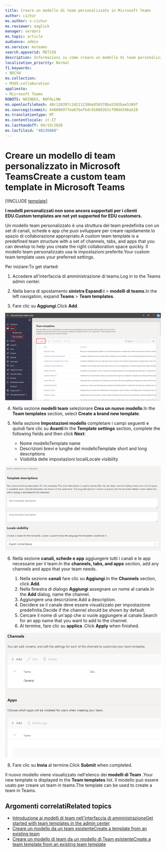 ```yaml
---
title: Creare un modello di team personalizzato in Microsoft Teams
author: cichur
ms.author: v-cichur
ms.reviewer: aaglick
manager: serdars
ms.topic: article
audience: admin
ms.service: msteams
search.appverid: MET150
description: Informazioni su come creare un modello di team personalizzato in Microsoft teams.
localization_priority: Normal
f1.keywords:
- NOCSH
ms.collection:
- M365-collaboration
appliesto:
- Microsoft Teams
ROBOTS: NOINDEX, NOFOLLOW
ms.openlocfilehash: 48c120397c2d2112386e858378ba5391bae5389f
ms.sourcegitcommit: 448606977ee67befbdc91060363cf90dd346a528
ms.translationtype: MT
ms.contentlocale: it-IT
ms.lasthandoff: 09/19/2020
ms.locfileid: "48135860"
---
```

# <a name="create-a-custom-team-template-in-microsoft-teams"></a><span data-ttu-id="b7b9f-103">Creare un modello di team personalizzato in Microsoft Teams</span><span class="sxs-lookup"><span data-stu-id="b7b9f-103">Create a custom team template in Microsoft Teams</span></span>

[!INCLUDE [template](includes/preview-feature.md)]

<span data-ttu-id="b7b9f-104">**I modelli personalizzati non sono ancora supportati per i clienti EDU.**</span><span class="sxs-lookup"><span data-stu-id="b7b9f-104">**Custom templates are not yet supported for EDU customers.**</span></span>

<span data-ttu-id="b7b9f-105">Un modello team personalizzato è una struttura del team predefinita con un set di canali, schede e app che puoi sviluppare per creare rapidamente lo spazio di collaborazione appropriato.</span><span class="sxs-lookup"><span data-stu-id="b7b9f-105">A custom team template is a predefined team structure with a set of channels, tabs, and apps that you can develop to help you create the right collaboration space quickly.</span></span> <span data-ttu-id="b7b9f-106">Il modello team personalizzato usa le impostazioni preferite.</span><span class="sxs-lookup"><span data-stu-id="b7b9f-106">Your custom team template uses your preferred settings.</span></span>  

<span data-ttu-id="b7b9f-107">Per iniziare:</span><span class="sxs-lookup"><span data-stu-id="b7b9f-107">To get started:</span></span>

1. <span data-ttu-id="b7b9f-108">Accedere all'interfaccia di amministrazione di teams.</span><span class="sxs-lookup"><span data-stu-id="b7b9f-108">Log in to the Teams admin center.</span></span>

2. <span data-ttu-id="b7b9f-109">Nella barra di spostamento **sinistra Espandi i**  >  **modelli di teams**.</span><span class="sxs-lookup"><span data-stu-id="b7b9f-109">In the left navigation, expand **Teams** > **Team templates**.</span></span>

3. <span data-ttu-id="b7b9f-110">Fare clic su **Aggiungi**.</span><span class="sxs-lookup"><span data-stu-id="b7b9f-110">Click **Add**.</span></span>

![Immagine della finestra di dialogo modelli di team con Aggiungi evidenziata.](media/team-templates-new.png)

4. <span data-ttu-id="b7b9f-112">Nella sezione **modelli team** selezionare **Crea un nuovo modello**.</span><span class="sxs-lookup"><span data-stu-id="b7b9f-112">In the **Team templates** section, select **Create a brand new template**.</span></span>

5. <span data-ttu-id="b7b9f-113">Nella sezione **Impostazioni modello** completare i campi seguenti e quindi fare clic su **Avanti**:</span><span class="sxs-lookup"><span data-stu-id="b7b9f-113">In the **Template settings** section, complete the following fields and then click **Next**:</span></span>
    - <span data-ttu-id="b7b9f-114">Nome modello</span><span class="sxs-lookup"><span data-stu-id="b7b9f-114">Template name</span></span>
    - <span data-ttu-id="b7b9f-115">Descrizioni brevi e lunghe del modello</span><span class="sxs-lookup"><span data-stu-id="b7b9f-115">Template short and long descriptions</span></span>
    - <span data-ttu-id="b7b9f-116">Visibilità delle impostazioni locali</span><span class="sxs-lookup"><span data-stu-id="b7b9f-116">Locale visibility</span></span>  

![Immagine della finestra di dialogo di denominazione delle impostazioni dei modelli di team.](media/template-add-a-name.png)

6. <span data-ttu-id="b7b9f-118">Nella sezione **canali, schede e app** aggiungere tutti i canali e le app necessarie per il team.</span><span class="sxs-lookup"><span data-stu-id="b7b9f-118">In the **channels, tabs, and apps** section, add any channels and apps that your team needs.</span></span>

    1. <span data-ttu-id="b7b9f-119">Nella sezione **canali** fare clic su **Aggiungi**.</span><span class="sxs-lookup"><span data-stu-id="b7b9f-119">In the **Channels** section, click **Add**.</span></span>
    2. <span data-ttu-id="b7b9f-120">Nella finestra di dialogo **Aggiungi** assegnare un nome al canale.</span><span class="sxs-lookup"><span data-stu-id="b7b9f-120">In the **Add** dialog, name the channel.</span></span>
    3. <span data-ttu-id="b7b9f-121">Aggiungere una descrizione.</span><span class="sxs-lookup"><span data-stu-id="b7b9f-121">Add a description.</span></span>
    4. <span data-ttu-id="b7b9f-122">Decidere se il canale deve essere visualizzato per impostazione predefinita.</span><span class="sxs-lookup"><span data-stu-id="b7b9f-122">Decide if the channel should be shown by default.</span></span>
    5. <span data-ttu-id="b7b9f-123">Cercare il nome di un'app che si vuole aggiungere al canale.</span><span class="sxs-lookup"><span data-stu-id="b7b9f-123">Search for an app name that you want to add to the channel.</span></span>
    6. <span data-ttu-id="b7b9f-124">Al termine, fare clic su **applica** .</span><span class="sxs-lookup"><span data-stu-id="b7b9f-124">Click **Apply** when finished.</span></span>

![Immagine dei canali, delle linguette e delle app per i modelli di team.](media/template-channels-tabs-apps.png)

8. <span data-ttu-id="b7b9f-126">Fare clic su **Invia** al termine.</span><span class="sxs-lookup"><span data-stu-id="b7b9f-126">Click **Submit** when completed.</span></span>

<span data-ttu-id="b7b9f-127">Il nuovo modello viene visualizzato nell'elenco dei **modelli di Team** .</span><span class="sxs-lookup"><span data-stu-id="b7b9f-127">Your new template is displayed in the **Team templates** list.</span></span> <span data-ttu-id="b7b9f-128">Il modello può essere usato per creare un team in teams.</span><span class="sxs-lookup"><span data-stu-id="b7b9f-128">The template can be used to create a team in Teams.</span></span>

## <a name="related-topics"></a><span data-ttu-id="b7b9f-129">Argomenti correlati</span><span class="sxs-lookup"><span data-stu-id="b7b9f-129">Related topics</span></span>

- [<span data-ttu-id="b7b9f-130">Introduzione ai modelli di team nell'interfaccia di amministrazione</span><span class="sxs-lookup"><span data-stu-id="b7b9f-130">Get started with team templates in the admin center</span></span>](get-started-with-teams-templates-in-the-admin-console.md)
- [<span data-ttu-id="b7b9f-131">Creare un modello da un team esistente</span><span class="sxs-lookup"><span data-stu-id="b7b9f-131">Create a template from an existing team</span></span>](create-template-from-existing-team.md)
- [<span data-ttu-id="b7b9f-132">Creare un modello di team da un modello di Team esistente</span><span class="sxs-lookup"><span data-stu-id="b7b9f-132">Create a team template from an existing team template</span></span>](create-template-from-existing-template.md)
